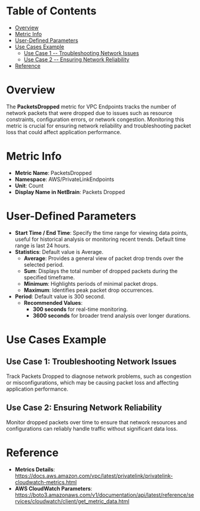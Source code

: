 # Table of Contents
- [Overview](#overview)
- [Metric Info](#metric-info)
- [User-Defined Parameters](#user-defined-parameters)
- [Use Cases Example](#example)
    - [Use Case 1 -- Troubleshooting Network Issues](#example-1) 
    - [Use Case 2 -- Ensuring Network Reliability](#example-2)
- [Reference](#reference)

# Overview <a name="overview"></a>
The <b>PacketsDropped</b> metric for VPC Endpoints tracks the number of network packets that were dropped due to issues such as resource constraints, configuration errors, or network congestion. Monitoring this metric is crucial for ensuring network reliability and troubleshooting packet loss that could affect application performance.

# Metric Info <a name="metric-info"></a>
* <b>Metric Name</b>: PacketsDropped
* <b>Namespace</b>: AWS/PrivateLinkEndpoints
* <b>Unit</b>: Count
* <b>Display Name in NetBrain</b>: Packets Dropped

# User-Defined Parameters <a name="user-defined-parameters"></a>
* <b>Start Time / End Time</b>: Specify the time range for viewing data points, useful for historical analysis or monitoring recent trends. Default time range is last 24 hours.
* <b>Statistics</b>: Default value is Average.
  * <b>Average</b>: Provides a general view of packet drop trends over the selected period.
  * <b>Sum</b>: Displays the total number of dropped packets during the specified timeframe.
  * <b>Minimum</b>: Highlights periods of minimal packet drops.
  * <b>Maximum</b>: Identifies peak packet drop occurrences.
* <b>Period</b>: Default value is 300 second.
  * <b>Recommended Values</b>:
    * <b>300 seconds</b> for real-time monitoring.
    * <b>3600 seconds</b> for broader trend analysis over longer durations.

# Use Cases Example <a name="example"></a>
## Use Case 1: Troubleshooting Network Issues <a name="example-1"></a>
Track Packets Dropped to diagnose network problems, such as congestion or misconfigurations, which may be causing packet loss and affecting application performance.



## Use Case 2: Ensuring Network Reliability <a name="example-2"></a>
Monitor dropped packets over time to ensure that network resources and configurations can reliably handle traffic without significant data loss.



# Reference <a name="reference"></a>
* <b>Metrics Details</b>: https://docs.aws.amazon.com/vpc/latest/privatelink/privatelink-cloudwatch-metrics.html
* <b>AWS CloudWatch Parameters</b>: https://boto3.amazonaws.com/v1/documentation/api/latest/reference/services/cloudwatch/client/get_metric_data.html